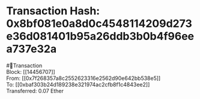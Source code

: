 
Transaction Hash: 0x8bf081e0a8d0c4548114209d273e36d081401b95a26ddb3b0b4f96eea737e32a
====================================================================================
  
#💸Transaction  
Block: [[14456707]]  
From: [[0x7f268357a8c2552623316e2562d90e642bb538e5]]  
To: [[0xbaf303b24d189238e321974ac2cfb8f1c4843ee2]]  
Transferred: 0.07 Ether